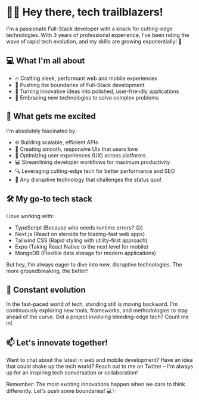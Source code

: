 # 👋🏽 Hey there, tech trailblazers!

I'm a passionate Full-Stack developer with a knack for cutting-edge technologies. With 3 years of professional experience, I've been riding the wave of rapid tech evolution, and my skills are growing exponentially! 🚀

## 💻 What I'm all about

- 🔥 Crafting sleek, performant web and mobile experiences
- 🌟 Pushing the boundaries of Full-Stack development
- 🎨 Turning innovative ideas into polished, user-friendly applications
- 🧠 Embracing new technologies to solve complex problems

## 👀 What gets me excited

I'm absolutely fascinated by:
- 🌐 Building scalable, efficient APIs
- 🎨 Creating smooth, responsive UIs that users love
- 🤔 Optimizing user experiences (UX) across platforms
- 💻 Streamlining developer workflows for maximum productivity
- 🔍 Leveraging cutting-edge tech for better performance and SEO
- 🚀 Any disruptive technology that challenges the status quo!

## 🛠️ My go-to tech stack

I love working with:
- TypeScript (Because who needs runtime errors? 😉)
- Next.js (React on steroids for blazing-fast web apps)
- Tailwind CSS (Rapid styling with utility-first approach)
- Expo (Taking React Native to the next level for mobile)
- MongoDB (Flexible data storage for modern applications)

But hey, I'm always eager to dive into new, disruptive technologies. The more groundbreaking, the better!

## 🌱 Constant evolution

In the fast-paced world of tech, standing still is moving backward. I'm continuously exploring new tools, frameworks, and methodologies to stay ahead of the curve. Got a project involving bleeding-edge tech? Count me in!

## 📫 Let's innovate together!

Want to chat about the latest in web and mobile development? Have an idea that could shake up the tech world? Reach out to me on Twitter – I'm always up for an inspiring tech conversation or collaboration!

Remember: The most exciting innovations happen when we dare to think differently. Let's push some boundaries! 💻✨
